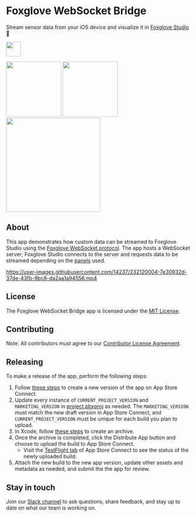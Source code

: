 # Foxglove WebSocket Bridge

Stream sensor data from your iOS device and visualize it in [Foxglove Studio](https://foxglove.dev/docs/studio) 🤖

[<img src="https://user-images.githubusercontent.com/14237/232120565-88d0d9b1-2b0f-40b8-9547-a4a4c4c48156.png" height="40">](https://apps.apple.com/us/app/foxglove-websocket-bridge/id1673592198)

<img src="./screenshots/graphic/iphone14plus-6.5in.png" width="150"/> <img src="./screenshots/iphone14plus-6.5in.png" width="150"/> <img src="https://github.com/foxglove/foxglove-ios-bridge/assets/14237/ff7bdf76-d67f-4410-b204-1ce9c08332c8" width="256">


## About

This app demonstrates how custom data can be streamed to Foxglove Studio using the [Foxglove WebSocket protocol](https://foxglove.dev/docs/studio/connection/custom#live-connection). The app hosts a WebSocket server; Foxglove Studio connects to the server and requests data to be streamed depending on the [panels](https://foxglove.dev/docs/studio/panels/introduction) used.

https://user-images.githubusercontent.com/14237/232120004-7e30932d-37de-43fb-9bc8-da2aa1a94556.mp4

## License

The Foxglove WebSocket Bridge app is licensed under the [MIT License](https://opensource.org/licenses/MIT).

## Contributing

Note: All contributors must agree to our [Contributor License Agreement](https://github.com/foxglove/cla).

## Releasing

To make a release of the app, perform the following steps:

1. Follow [these steps](https://developer.apple.com/help/app-store-connect/update-your-app/create-a-new-version/) to create a new version of the app on App Store Connect.
1. Update every instance of `CURRENT_PROJECT_VERSION` and `MARKETING_VERSION` in [project.pbxproj](WebSocketDemo.xcodeproj/project.pbxproj) as needed. The `MARKETING_VERSION` must match the new draft version in App Store Connect, and `CURRENT_PROJECT_VERSION` must be unique for each build you plan to upload.
1. In Xcode, follow [these steps](https://help.apple.com/xcode/mac/current/#/devf37a1db04) to create an archive.
1. Once the archive is completed, click the Distribute App button and choose to upload the build to App Store Connect.
   - Visit the [TestFlight tab](https://appstoreconnect.apple.com/apps/1673592198/testflight/ios) of App Store Connect to see the status of the newly uploaded build.
1. Attach the new build to the new app version, update other assets and metadata as needed, and submit the the app for review.

## Stay in touch

Join our [Slack channel](https://foxglove.dev/slack) to ask questions, share feedback, and stay up to date on what our team is working on.
